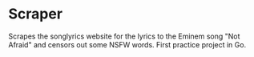 # Scraper

Scrapes the songlyrics website for the lyrics to the Eminem song "Not Afraid" and censors out some NSFW words. First practice project in Go.
